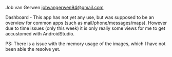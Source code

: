 Job van Gerwen <jobvangerwen94@gmail.com>

Dashboard - This app has not yet any use, but was supposed to be 
an overview for common apps (such as mail/phone/messages/maps). 
However due to time issues (only this week) it is only really some 
views for me to get accustomed with AndroidStudio. 

PS: There is a issue with the memory usage of the images, which I 
have not been able the resolve yet.